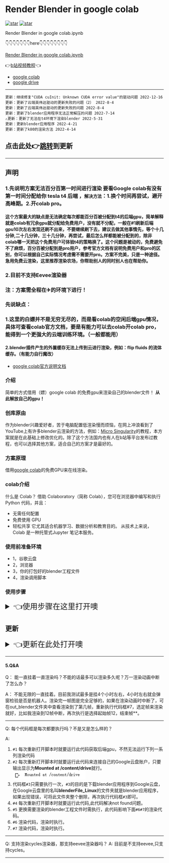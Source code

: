 # Render Blender in google colab

<a href='https://gitee.com/bilibiliboombooom/blender-render-in-google-colab/stargazers'><img src='https://img.shields.io/badge/follow-1-yellow' alt='star'></img></a> <a href='https://gitee.com/bilibiliboombooom/dashboard/projects'><img src='https://img.shields.io/badge/MY-GIT-green' alt='star'></img></a>

Render Blender in google colab.ipynb

👇👇👇👇👇👇👇here👇👇👇👇👇👇👇👇

[Render Blender in google colab.ipynb](https://drive.google.com/file/d/1sgJP_0hn773xsi3O0t8u6Rwl13q95NOu/view?usp=sharing)

 👉[b站视频教程](https://www.bilibili.com/video/BV1BF41137rU?share_source=copy_web)👈

* [google colab](https://colab.research.google.com)
* [google drive](https://drive.google.com/)

---
``` 
更新：继续修复"CUDA cuInit: Unknown CUDA error value"的驱动问题 2022-12-16
更新：更新了云端英伟达驱动的更新失败的问题（2） 2022-8-4
更新：更新了云端英伟达驱动的更新失败的问题 2022-8-4
更新：更新了blender应用程序无法正常解压的问题 2022-7-14
⚠更新：更新了无法在t4环境下渲染blender 2022-5-31
更新：更新blender应用程序 2022-4-21
更新：更新了k80的渲染方法 2022-4-14
```
## 点击此处👉[跳转](#更新)到更新
---
## 声明

### 1.先说明方案无法百分百第一时间进行渲染 要看Google colab有没有第一时间分配给你 tesla t4 后端 ，``解决方法``：1.换个时间再尝试，避开高峰期。2.开colab pro。

#### 这个方案最大的缺点是无法确定每次都能百分百被分配到t4的后端gpu，简单解释就是colab有冗余gpu就分配给免费用户，没有就不分配，一般在#1刷新后端gpu10次左右发现还刷不出来，不要继续刷下去，建议去做其他事情先，等个十几分钟,二十几分钟，三十几分钟，再尝试，最后怎么样都能被分配到的，除非colab哪一天把这个免费用户可体验t4的策略换了。这个问题是被动的，免费避免不了麻烦，百分百被分配到是pro用户，参考官方文档有说明免费用户和pro的区别，你可以根据自己实际情况考虑需不需要开pro。方案不完美，只是一种途径。急用免费云渲染，这里推荐渲染农场，你帮助别人的同时别人也在帮助你。

### 2.目前不支持Eevee渲染器

### 注：方案需全程在✈的环境下进行！

### 先说缺点：
### 1.这里的白嫖并不是无穷无尽的，而是看colab的空闲后端gpu情况，具体可查看colab官方文档，要是有能力可以去colab开colab pro，能得到一个更强大的云端训练环境。（一般都能用）

#### 2.blender插件产生的外置缓存无法上传到云进行渲染，例如：flip fluids 的流体缓存。（有能力自行魔改）

* [google colab官方说明文档](https://research.google.com/colaboratory/faq.html)

### 介绍
简单的方式借用（嫖）google colab 的免费gpu来渲染自己的blender文件！
**从此解放自己的gpu！**

### 创库原由
作为blender兴趣爱好者，苦于电脑配置低渲染慢而烦恼，在网上冲浪看到了YouTube上有许多blender云渲染的方法，例如：[Micro Singularity](https://youtu.be/A8FiCPUEv9Q)的教程，本方案就是在此基础上修改优化的。除了这个方法国内也有人在b站等平台发布过教程，也可以选择其他方案，适合自己的方案才是最好的。

### 方案原理
借用[google colab](https://colab.research.google.com)的免费GPU来在线渲染。

### colab介绍
什么是 Colab？
借助 Colaboratory（简称 Colab），您可在浏览器中编写和执行 Python 代码，并且：
* 无需任何配置
* 免费使用 GPU
* 轻松共享
它尤其适合机器学习、数据分析和教育目的。 从技术上来说，Colab 是一种托管式Jupyter 笔记本服务。

### 使用前准备环境
* 1，谷歌云盘
* 2，浏览器
* 3，你的打包好的blender工程文件
* 4，渲染调用脚本

### 使用步骤

<details>
  <summary style="font-size:1.5rem" >👈使用步骤在这里打开噢</summary>

##### 1. **打包**blender工程文件。
***
![打包工程文件](readme.assets/1.png)
***
##### 2. 浏览器(我用的是edge，理论上chrome等都可运行)登录自己的谷歌云盘并用Google colab打开脚本。

![](/readme.assets/25.png)
***
1. 先确认已经登录了自己的**Google云盘**
2. 下拉打开方式**三角**
3. **连接更多应用程序**
![](/readme.assets/26.png)
***
搜索**Colaboratory**并进行**安装**
![](/readme.assets/5.png)
***
用Colaborator的打开方式打开脚本
![](/readme.assets/27.png)
***
!!!!1 Next 👇👇👇👇👇👇👇👇👇👇👇👇👇👇👇👇👇👇👇👇👇👇👇
***
##### 3.  打开脚本后第一步直**接执行第一框代码``#1``**，看被分配后端gpu的型号，如果是和图一样是**k80**，则继续跟着教程走就好，如果与图不符而显示是**t4**，则可直接**跳过这一步**，后续会解释为什么不用k80。

![](/readme.assets/7.png)
***
![](/readme.assets/8.png)
***
![](/readme.assets/9.png)
***
可以看到已经终止了后端，状态已经变成重新连接，这时候只需要重新执行第一框代码``#1``即可，反复步骤得到t4即可

![](/readme.assets/10.png)
***
看到获取到**t4**，就证明你成功了！如果获取不到，可以过一段时间再试，一般试了10次获取不到，就是colab没有被你嫖得t4-gpu了，可以先去做些其他事情，5分钟后再试试

![](/readme.assets/11.png)
***
##### 4. 如果你到这一步了，**恭喜你**! 已经前路无阻了，下面只需要依次执行代码就行了！

执行第二框代``#2``，提示连接你的Google云盘到colab，等待代码执行完成
![](/readme.assets/12.png)

执行第三框代码``#3``，等待代码执行完成即可执行下一框代码
![](/readme.assets/13.png)

执行第四框代码``#4``，等待代码执行完成

此时回到Google云盘，**刷新**，即可看到一个文件夹"in_blender",打开此文件夹，将你的blender工程文件上传进去。

![](/readme.assets/15.png)

我这里上传得blender工程文件名叫 **myhouse.blend** -------记住自己的blender工程文件名（带后缀）。

执行第五代码框``#5``，看到让我们输入自己刚刚上传得blender工程文件名，我这里输入**myhouse.blend**，输入后记得**回车**！！！！！！！
***
**注：blender工程文件如果带有特殊符号如：" . _ "等特殊符号就得在工程文件名外加上双引号**``"####.blend"``，否则无法进行渲染。
***经过实测blender工程文件名带空格`space`的都会影响后续渲染，blender工程文件名最好是无符号的纯英文和数字名。***
***

![](/readme.assets/28.png)
![](./readme.assets/16.png)

##### 5.渲染！

代码框``#6``、``#7``分别是渲染**单帧图片**和**多帧动画**，执行代码时**输入帧位**就开始执行了！！

下图是我渲染第一帧的例子
![](/readme.assets/17.png)
可以看到开始渲染了！！！！耐心等待即可！！！！
![](/readme.assets/18.png)
下图是我渲染第一帧到第二帧的例子
![](/readme.assets/21.png)
![](/readme.assets/22.png)
![](/readme.assets/23.png)

##### 6.渲染完成后查看渲染完成的文件**out_blender**
看到渲染代码显示blender quit 证明已经渲染完成！
在Google云盘根目录里看到有文件夹**out_blender**，渲染完成的文件就在里面，快去看看自己的成果吧！！
![](/readme.assets/19.png)
![](/readme.assets/20.png)

##### 7.渲染完成后操作
注意！！！！！！！！！！！！！！！！！！！！！！！
渲染完成后需要自行关闭后端gpu，白嫖用户是**不允许**一直挂着后台的，不运行gpu时会检测，**一直无人使用gpu**但是**占用资源**会可能被**封禁**。

</details>

## 更新
<details>

  <summary style="font-size:1.5rem" >👈更新在此处打开噢</summary>

### 使用k80后端渲染的方法 ```updata 2022-4-14```

#### 
很简单只需要解除与添加渲染#6#7的注释。
**注：k80真的很慢很慢，算力很低，很浪费时间，不迫不得已不用，自行斟酌。**
##### 1.先给原代码添加注释
![](/readme.assets/29.png)

![](/readme.assets/30.png)
***

### 更新blender应用程序 ```updata 2022-4-21```

#### 1.先搭建好环境。

* 1.获取后端GPU
* 2.连接到自己的Google云盘

#### 2.修改 ```#3```的代码
* 1.用```#```符号注释！mkdir。
* 2.去blender官网找到最新的blender—Linux 压缩包下载地址。
* 3.去Google云盘删除blender的应用程序文件夹。
* 3.运行```#3```

![](/readme.assets/31.png)

***

### 更新了t4无法渲染blender的问题！！```updata 2022-5-31```

#### 1.执行```#2.5```来更新英伟达最新驱动

![](/readme.assets/32.png)

### issues：https://github.com/googlecolab/colabtools/issues/2827

***

### 修复了blender应用程序无法正常解压到谷歌云盘的问题

![](/readme.assets/33.png)
![](/readme.assets/34.png)

***

### 修复了```#2.5```驱动更新失败的问题
![](/readme.assets/35.png)
![](/readme.assets/36.png)

***

### 再次修复了```#2.5```驱动更新失败的问题
完成时的提示如下图

![](/readme.assets/37.png)

*** 

</details>

***

#### 5.Q&A

Q：
能一直挂着一直渲染吗？不能的话最多可以渲染多久呢？万一渲染动画中断了怎么办？

A：
不能无限的一直挂着。目前我测试最多是挂4个小时左右，4小时左右就会弹窗检验是否是机器人。渲染完一帧图是完全足够的，如果在渲染动画时中断了，可在out_blender文件夹中查看渲染到了第几帧，重新执行代码框#7，选定帧来渲染就好，比如我渲染到12帧中断，再次执行是选择起始帧12，结束帧**。

***

Q: 
每个代码框是每次都要执行吗？不是又是怎么样的？

A: 
1. ``#1`` 每次重新打开脚本时就要运行此代码获取后端gpu，不然无法运行下列一系列渲染代码
2. ``#2`` 每次重新打开脚本时就要运行此代码来连接自己的Google云盘账户，只要输出显示为**Mounted at /content/drive**就行。
![](/readme.assets/24.png)
3. 代码框``#3``只需要执行一次，``#3``的目的是下载blender应用程序到Google云盘，在Google云盘里的名叫**blenderFile_Linux**的文件夹就是blender应用程序，如果出现错误，可将此文件夹整个删除，再次执行代码框``#3``即可。
4. ``#4`` 每次重新打开脚本时就要运行此代码,此代码解决not found问题。
5. ``#5`` 更换需要渲染的blender工程文件时需执行，此代码影响下面``#6#7``的渲染代码。
6. ``#6`` 渲染代码，渲染时执行。
7. ``#7`` 渲染代码，渲染时执行。

***
Q:
支持渲染cycles渲染器，那支持eevee渲染器吗？
A:
目前是不支持eevee,只支持cycles。

***